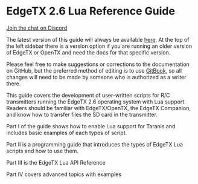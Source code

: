 # EdgeTX 2.6 Lua Reference Guide

[Join the chat on Discord](https://discord.gg/CZCwVx2)

The latest version of this guide will always be available [here](https://luadoc.edgetx.org). At the top of the left sidebar there is a version option if you are running an older version of EdgeTX or OpenTX and need the docs for that specific version.

Please feel free to make suggestions or corrections to the documentation on GitHub, but the preferred method of editing is to use [GitBook](https://www.gitbook.com), so all changes will need to be made by someone who is authorized as a writer there.

This guide covers the development of user-written scripts for R/C transmitters running the EdgeTX 2.6 operating system with Lua support. Readers should be familiar with EdgeTX/OpenTX, the EdgeTX Companion, and know how to transfer files the SD card in the transmitter.

Part I of the guide shows how to enable Lua support for Taranis and includes basic examples of each types of script.

Part II is a programming guide that introduces the types of EdgeTX Lua scripts and how to use them.

Part III is the EdgeTX Lua API Reference

Part IV covers advanced topics with examples

